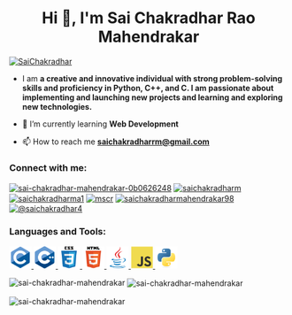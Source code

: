<h1 align="center">Hi 👋, I'm Sai Chakradhar Rao Mahendrakar</h1>
<a href="https://git.io/typing-svg"><img src="https://readme-typing-svg.demolab.com?font=Alegreya+Sans&weight=500&size=35&pause=1000&color=526BFF&random=false&width=435&lines=Sai+Chakradhar+Mahendrakar;Full+Stack+Web+Developer;Software+Engineer;AIML+Engineer;DataBase+Engineer" alt="SaiChakradhar" /></a>


- I am **a creative and innovative individual with strong problem-solving skills and proficiency in Python, C++, and C. I am passionate about implementing and launching new projects and learning and exploring new technologies.**

- 🌱 I’m currently learning **Web Development**

- 📫 How to reach me **saichakradharrm@gmail.com**

<h3 align="left">Connect with me:</h3>
<p align="left">
<a href="https://linkedin.com/in/sai-chakradhar-mahendrakar-0b0626248" target="blank"><img align="center" src="https://raw.githubusercontent.com/rahuldkjain/github-profile-readme-generator/master/src/images/icons/Social/linked-in-alt.svg" alt="sai-chakradhar-mahendrakar-0b0626248" height="30" width="40" /></a>
<a href="https://www.codechef.com/users/saichakradharm" target="blank"><img align="center" src="https://cdn.jsdelivr.net/npm/simple-icons@3.1.0/icons/codechef.svg" alt="saichakradharm" height="30" width="40" /></a>
<a href="https://www.hackerrank.com/saichakradharma1" target="blank"><img align="center" src="https://raw.githubusercontent.com/rahuldkjain/github-profile-readme-generator/master/src/images/icons/Social/hackerrank.svg" alt="saichakradharma1" height="30" width="40" /></a>
<a href="https://codeforces.com/profile/mscr" target="blank"><img align="center" src="https://raw.githubusercontent.com/rahuldkjain/github-profile-readme-generator/master/src/images/icons/Social/codeforces.svg" alt="mscr" height="30" width="40" /></a>
<a href="https://www.leetcode.com/saichakradharmahendrakar98" target="blank"><img align="center" src="https://raw.githubusercontent.com/rahuldkjain/github-profile-readme-generator/master/src/images/icons/Social/leet-code.svg" alt="saichakradharmahendrakar98" height="30" width="40" /></a>
<a href="https://www.hackerearth.com/@saichakradhar4" target="blank"><img align="center" src="https://raw.githubusercontent.com/rahuldkjain/github-profile-readme-generator/master/src/images/icons/Social/hackerearth.svg" alt="@saichakradhar4" height="30" width="40" /></a>
</p>

<h3 align="left">Languages and Tools:</h3>
<p align="left"> <a href="https://www.cprogramming.com/" target="_blank" rel="noreferrer"> <img src="https://raw.githubusercontent.com/devicons/devicon/master/icons/c/c-original.svg" alt="c" width="40" height="40"/> </a> <a href="https://www.w3schools.com/cpp/" target="_blank" rel="noreferrer"> <img src="https://raw.githubusercontent.com/devicons/devicon/master/icons/cplusplus/cplusplus-original.svg" alt="cplusplus" width="40" height="40"/> </a> <a href="https://www.w3schools.com/css/" target="_blank" rel="noreferrer"> <img src="https://raw.githubusercontent.com/devicons/devicon/master/icons/css3/css3-original-wordmark.svg" alt="css3" width="40" height="40"/> </a> <a href="https://www.w3.org/html/" target="_blank" rel="noreferrer"> <img src="https://raw.githubusercontent.com/devicons/devicon/master/icons/html5/html5-original-wordmark.svg" alt="html5" width="40" height="40"/> </a> <a href="https://www.java.com" target="_blank" rel="noreferrer"> <img src="https://raw.githubusercontent.com/devicons/devicon/master/icons/java/java-original.svg" alt="java" width="40" height="40"/> </a> <a href="https://developer.mozilla.org/en-US/docs/Web/JavaScript" target="_blank" rel="noreferrer"> <img src="https://raw.githubusercontent.com/devicons/devicon/master/icons/javascript/javascript-original.svg" alt="javascript" width="40" height="40"/> </a>
<a href="https://www.python.org"
    target="_blank" rel="noreferrer"> <img src="https://raw.githubusercontent.com/devicons/devicon/master/icons/python/python-original.svg" alt="python" width="40" height="40" /> </a></p>


<p><img align="left" src="https://github-readme-stats.vercel.app/api/top-langs?username=sai-chakradhar-mahendrakar&show_icons=true&locale=en&layout=compact" alt="sai-chakradhar-mahendrakar" /></p>

<p>&nbsp;<img align="center" src="https://github-readme-stats.vercel.app/api?username=sai-chakradhar-mahendrakar&show_icons=true&locale=en" alt="sai-chakradhar-mahendrakar" /></p>

<p><img align="center" src="https://github-readme-streak-stats.herokuapp.com/?user=sai-chakradhar-mahendrakar&" alt="sai-chakradhar-mahendrakar" /></p>

